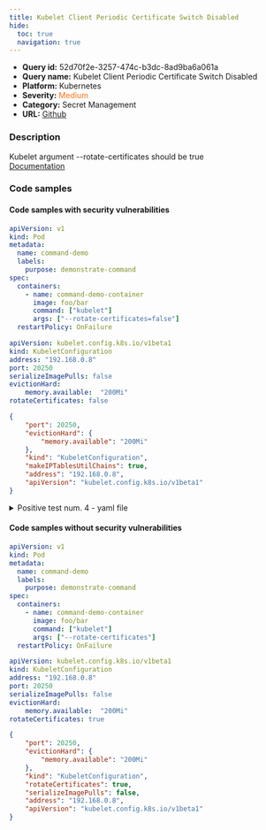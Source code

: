 ```yaml
---
title: Kubelet Client Periodic Certificate Switch Disabled
hide:
  toc: true
  navigation: true
---
```


<style>
  .highlight .hll {
    background-color: #ff171742;
  }
  .md-content {
    max-width: 1100px;
    margin: 0 auto;
  }
</style>

-   **Query id:** 52d70f2e-3257-474c-b3dc-8ad9ba6a061a
-   **Query name:** Kubelet Client Periodic Certificate Switch Disabled
-   **Platform:** Kubernetes
-   **Severity:** <span style="color:#ff7213">Medium</span>
-   **Category:** Secret Management
-   **URL:** [Github](https://github.com/Checkmarx/kics/tree/master/assets/queries/k8s/kubelet_client_periodic_certificate_switch_disabled)

### Description
Kubelet argument --rotate-certificates should be true<br>
[Documentation](https://kubernetes.io/docs/tasks/inject-data-application/define-command-argument-container/)

### Code samples
#### Code samples with security vulnerabilities
```yaml title="Positive test num. 1 - yaml file" hl_lines="11"
apiVersion: v1
kind: Pod
metadata:
  name: command-demo
  labels:
    purpose: demonstrate-command
spec:
  containers:
    - name: command-demo-container
      image: foo/bar
      command: ["kubelet"]
      args: ["--rotate-certificates=false"]
  restartPolicy: OnFailure

```
```yaml title="Positive test num. 2 - yaml file" hl_lines="8"
apiVersion: kubelet.config.k8s.io/v1beta1
kind: KubeletConfiguration
address: "192.168.0.8"
port: 20250
serializeImagePulls: false
evictionHard:
    memory.available:  "200Mi"
rotateCertificates: false

```
```json title="Positive test num. 3 - json file" hl_lines="6"
{
    "port": 20250,
    "evictionHard": {
        "memory.available": "200Mi"
    },
    "kind": "KubeletConfiguration",
    "makeIPTablesUtilChains": true,
    "address": "192.168.0.8",
    "apiVersion": "kubelet.config.k8s.io/v1beta1"
}

```
<details><summary>Positive test num. 4 - yaml file</summary>

```yaml hl_lines="2"
apiVersion: kubelet.config.k8s.io/v1beta1
kind: KubeletConfiguration
address: "192.168.0.8"
port: 20250
serializeImagePulls: false
evictionHard:
    memory.available:  "200Mi"

```
</details>


#### Code samples without security vulnerabilities
```yaml title="Negative test num. 1 - yaml file"
apiVersion: v1
kind: Pod
metadata:
  name: command-demo
  labels:
    purpose: demonstrate-command
spec:
  containers:
    - name: command-demo-container
      image: foo/bar
      command: ["kubelet"]
      args: ["--rotate-certificates"]
  restartPolicy: OnFailure

```
```yaml title="Negative test num. 2 - yaml file"
apiVersion: kubelet.config.k8s.io/v1beta1
kind: KubeletConfiguration
address: "192.168.0.8"
port: 20250
serializeImagePulls: false
evictionHard:
    memory.available:  "200Mi"
rotateCertificates: true

```
```json title="Negative test num. 3 - json file"
{
    "port": 20250,
    "evictionHard": {
        "memory.available": "200Mi"
    },
    "kind": "KubeletConfiguration",
    "rotateCertificates": true,
    "serializeImagePulls": false,
    "address": "192.168.0.8",
    "apiVersion": "kubelet.config.k8s.io/v1beta1"
}

```
